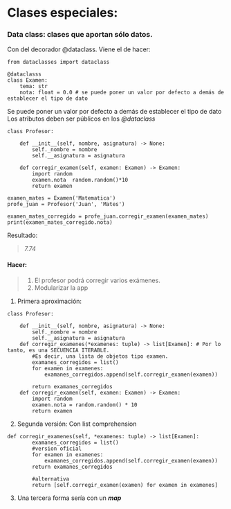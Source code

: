 # Clases especiales:
### Data class: clases que aportan sólo datos.
Con del decorador @dataclass. Viene el de hacer:
```
from dataclasses import dataclass
```
```
@dataclasss
class Examen:
    tema: str
    nota: float = 0.0 # se puede poner un valor por defecto a demás de establecer el tipo de dato
```
Se puede poner un valor por defecto a demás de establecer el tipo de dato
Los atributos deben ser públicos en los *@dataclass*
```
class Profesor:

    def __init__(self, nombre, asignatura) -> None:
        self._nombre = nombre
        self.__asignatura = asignatura

    def corregir_examen(self, examen: Examen) -> Examen:
        import random
        examen.nota  random.random()*10
        return examen

```
```
examen_mates = Examen('Matematica')
profe_juan = Profesor('Juan', 'Mates')

examen_mates_corregido = profe_juan.corregir_examen(examen_mates)
print(examen_mates_corregido.nota)
```
Resultado:
> *7.74*

#### Hacer:

> 1. El profesor podrá corregir varios exámenes.
> 2. Modularizar la app

1. Primera aproximación:

```
class Profesor:

    def __init__(self, nombre, asignatura) -> None:
        self._nombre = nombre
        self.__asignatura = asignatura
    def corregir_examenes(*examenes: tuple) -> list[Examen]: # Por lo tanto, es una SECUENCIA ITERABLE.
        #Es decir, una lista de objetos tipo examen.
        examanes_corregidos = list()
        for examen in examenes:
            examanes_corregidos.append(self.corregir_examen(examen))
        
        return examanes_corregidos
    def corregir_examen(self, examen: Examen) -> Examen:
        import random
        examen.nota = random.random() * 10 
        return examen
```
2. Segunda versión:
Con list comprehension
```
def corregir_examenes(self, *examenes: tuple) -> list[Examen]:
        examanes_corregidos = list()
        #version oficial
        for examen in examenes:
            examanes_corregidos.append(self.corregir_examen(examen))
        return examanes_corregidos
    
        #alternativa
        return [self.corregir_examen(examen) for examen in examenes]    
```
3. Una tercera forma sería con un ***map***